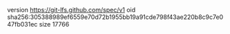 version https://git-lfs.github.com/spec/v1
oid sha256:305388989ef6559e70d72b1955bb19a91cde798f43ae220b8c9c7e047fb031ec
size 17766
